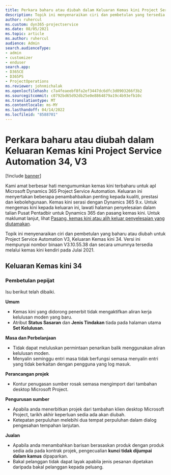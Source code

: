 ```yaml
---
title: Perkara baharu atau diubah dalam Keluaran Kemas kini Project Service Automation 34, V3
description: Topik ini menyenaraikan ciri dan pembetulan yang tersedia dalam Keluaran Kemas kini Project Service Automation 34, V3.
author: ruhercul
ms.custom: dyn365-projectservice
ms.date: 08/05/2021
ms.topic: article
ms.author: ruhercul
audience: Admin
search.audienceType:
- admin
- customizer
- enduser
search.app:
- D365CE
- D365PS
- ProjectOperations
ms.reviewer: johnmichalak
ms.openlocfilehash: c7a4feaeebf8fa2ef3447dc6dfc3d0903266f3b2
ms.sourcegitcommit: c0792bd65d92db25e0e8864879a19c4b93efb10c
ms.translationtype: MT
ms.contentlocale: ms-MY
ms.lasthandoff: 04/14/2022
ms.locfileid: "8588701"
---
```

# <a name="whats-new-or-changed-in-project-service-automation-update-release-34-v3"></a>Perkara baharu atau diubah dalam Keluaran Kemas kini Project Service Automation 34, V3

[!include [banner](../includes/psa-now-project-operations.md)]

Kami amat berbesar hati mengumumkan kemas kini terbaharu untuk apl Microsoft Dynamics 365 Project Service Automation. Keluaran ini menyertakan beberapa penambahbaikan penting kepada kualiti, prestasi dan kebolehgunaan. Kemas kini serasi dengan Dynamics 365 9.x. Untuk mengemas kini kepada keluaran ini, lawati halaman penyelesaian dalam talian Pusat Pentadbir untuk Dynamics 365 dan pasang kemas kini. Untuk maklumat lanjut, lihat [Pasang, kemas kini atau alih keluar penyelesaian yang diutamakan](/power-platform/admin/install-remove-preferred-solution).

Topik ini menyenaraikan ciri dan pembetulan yang baharu atau diubah untuk Project Service Automation V3, Keluaran Kemas kini 34. Versi ini mempunyai nombor binaan V3.10.55.38 dan secara umumnya tersedia melalui kemas kini kendiri pada Julai 2021.

## <a name="update-release-34"></a>Keluaran Kemas kini 34

### <a name="bug-fixes"></a>Pembetulan pepijat
Isu berikut telah dibaiki.

**Umum**

- Kemas kini yang didorong penerbit tidak mengaktifkan aliran kerja kelulusan moden yang baru.
- Atribut **Status Sasaran** dan **Jenis Tindakan** tiada pada halaman utama **Set Kelulusan**.

**Masa dan Perbelanjaan**

- Tidak dapat meluluskan permintaan penarikan balik menggunakan aliran kelulusan moden.
- Menyalin seminggu entri masa tidak berfungsi semasa menyalin entri yang tidak berkaitan dengan pengguna yang log masuk.

**Perancangan projek**

- Kontur penugasan sumber rosak semasa mengimport dari tambahan desktop Microsoft Project.

**Pengurusan sumber**

- Apabila anda menerbitkan projek dari tambahan klien desktop Microsoft Project, tarikh akhir keperluan sedia ada akan diubah.
- Ketepatan perpuluhan melebihi dua tempat perpuluhan dalam dialog pengesahan tempahan lanjutan.

**Jualan**

- Apabila anda menambahkan barisan berasaskan produk dengan produk sedia ada pada kontrak projek, pengecualian **kunci tidak dijumpai dalam kamus** dipaparkan.
- Bakal pelanggan tidak dapat layak apabila jenis pesanan dipetakan daripada bakal pelanggan kepada peluang.
